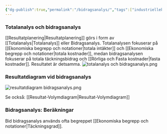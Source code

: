 ```yaml
---
{"dg-publish":true,"permalink":"/bidragsanalys/","tags":["industriellekonomi"]}
---
```


### Totalanalys och bidragsanalys
[[Resultatplanering\|Resultatplanering]] görs i form av [[Totalanalys\|Totalanalys]] eller Bidragsanalys. Totalanalysen fokuserar på [[Ekonomiska begrepp och notationer\|totala intäkter]] och [[Ekonomiska begrepp och notationer\|totala kostnader]], medan bidragsanalysen fokuserar på totala täckningsbidrag och [[Rörliga och Fasta kostnader\|fasta kostnader]]. Resultatet är detsamma.
![totalanalys och bidragsanalys.png](/img/user/images/totalanalys%20och%20bidragsanalys.png)

### Resultatdiagram vid bidragsanalys
![resultatdiagram bidragsanalys.png](/img/user/images/resultatdiagram%20bidragsanalys.png)

Se också: [[Resultat-Volymdiagram\|Resultat-Volymdiagram]]

### Bidragsanalys: Beräkningar

Bid bidragsanalys används ofta begreppet [[Ekonomiska begrepp och notationer\|Täckningsgrad]]. 